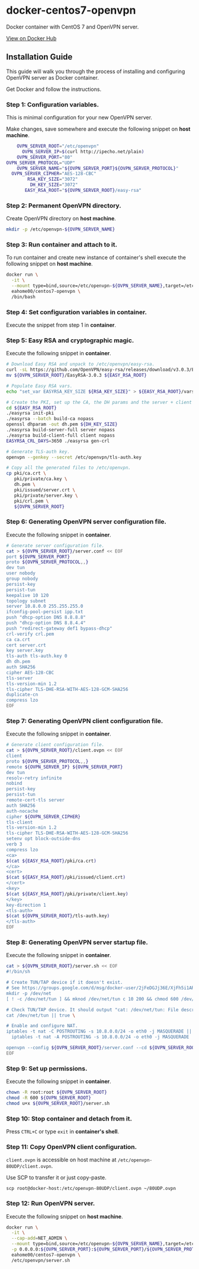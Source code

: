 # docker-centos7-openvpn

Docker container with CentOS 7 and OpenVPN server.

[View on Docker Hub](https://hub.docker.com/r/eahome00/centos7-openvpn/)

## Installation Guide

This guide will walk you through the process of installing and configuring OpenVPN server as Docker container.

Get Docker and follow the instructions.

### Step 1: Configuration variables.

This is minimal configuration for your new OpenVPN server. 

Make changes, save somewhere and execute the following snippet on **host machine**.

```bash
    OVPN_SERVER_ROOT="/etc/openvpn"
      OVPN_SERVER_IP=$(curl http://ipecho.net/plain)
    OVPN_SERVER_PORT="80"
OVPN_SERVER_PROTOCOL="UDP"
    OVPN_SERVER_NAME="${OVPN_SERVER_PORT}${OVPN_SERVER_PROTOCOL}"
  OVPN_SERVER_CIPHER="AES-128-CBC"
        RSA_KEY_SIZE="3072"
         DH_KEY_SIZE="3072"
       EASY_RSA_ROOT="${OVPN_SERVER_ROOT}/easy-rsa"
```

### Step 2: Permanent OpenVPN directory.

Create OpenVPN directory on **host machine**.

```bash
mkdir -p /etc/openvpn-${OVPN_SERVER_NAME}
```

### Step 3: Run container and attach to it.

To run container and create new instance of container's shell execute the following snippet on **host machine**.

```bash
docker run \
  -it \
  --mount type=bind,source=/etc/openvpn-${OVPN_SERVER_NAME},target=/etc/openvpn \
  eahome00/centos7-openvpn \
  /bin/bash
```

### Step 4: Set configuration variables in container.

Execute the snippet from step 1 in **container**.

### Step 5: Easy RSA and cryptographic magic.

Execute the following snippet in **container**.

```bash
# Download Easy RSA and unpack to /etc/openvpn/easy-rsa.
curl -sL https://github.com/OpenVPN/easy-rsa/releases/download/v3.0.3/EasyRSA-3.0.3.tgz | tar xz -C ${OVPN_SERVER_ROOT}
mv ${OVPN_SERVER_ROOT}/EasyRSA-3.0.3 ${EASY_RSA_ROOT}

# Populate Easy RSA vars.
echo "set_var EASYRSA_KEY_SIZE ${RSA_KEY_SIZE}" > ${EASY_RSA_ROOT}/vars

# Create the PKI, set up the CA, the DH params and the server + client certificates.
cd ${EASY_RSA_ROOT}
./easyrsa init-pki
./easyrsa --batch build-ca nopass
openssl dhparam -out dh.pem ${DH_KEY_SIZE}
./easyrsa build-server-full server nopass
./easyrsa build-client-full client nopass
EASYRSA_CRL_DAYS=3650 ./easyrsa gen-crl

# Generate TLS-auth key.
openvpn --genkey --secret /etc/openvpn/tls-auth.key

# Copy all the generated files to /etc/openvpn.
cp pki/ca.crt \
   pki/private/ca.key \
   dh.pem \
   pki/issued/server.crt \
   pki/private/server.key \
   pki/crl.pem \
   ${OVPN_SERVER_ROOT}
```

### Step 6: Generating OpenVPN server configuration file.

Execute the following snippet in **container**.

```bash
# Generate server configuration file.
cat > ${OVPN_SERVER_ROOT}/server.conf << EOF
port ${OVPN_SERVER_PORT}
proto ${OVPN_SERVER_PROTOCOL,,}
dev tun
user nobody
group nobody
persist-key
persist-tun
keepalive 10 120
topology subnet
server 10.8.0.0 255.255.255.0
ifconfig-pool-persist ipp.txt
push "dhcp-option DNS 8.8.8.8"
push "dhcp-option DNS 8.8.4.4"
push "redirect-gateway def1 bypass-dhcp"
crl-verify crl.pem
ca ca.crt
cert server.crt
key server.key
tls-auth tls-auth.key 0
dh dh.pem
auth SHA256
cipher AES-128-CBC
tls-server
tls-version-min 1.2
tls-cipher TLS-DHE-RSA-WITH-AES-128-GCM-SHA256
duplicate-cn
compress lzo
EOF
```

### Step 7: Generating OpenVPN client configuration file.

Execute the following snippet in **container**.

```bash
# Generate client configuration file.
cat > ${OVPN_SERVER_ROOT}/client.ovpn << EOF
client
proto ${OVPN_SERVER_PROTOCOL,,}
remote ${OVPN_SERVER_IP} ${OVPN_SERVER_PORT}
dev tun
resolv-retry infinite
nobind
persist-key
persist-tun
remote-cert-tls server
auth SHA256
auth-nocache
cipher ${OVPN_SERVER_CIPHER}
tls-client
tls-version-min 1.2
tls-cipher TLS-DHE-RSA-WITH-AES-128-GCM-SHA256
setenv opt block-outside-dns
verb 3
compress lzo
<ca>
$(cat ${EASY_RSA_ROOT}/pki/ca.crt)
</ca>
<cert>
$(cat ${EASY_RSA_ROOT}/pki/issued/client.crt)
</cert>
<key>
$(cat ${EASY_RSA_ROOT}/pki/private/client.key)
</key>
key-direction 1
<tls-auth>
$(cat ${OVPN_SERVER_ROOT}/tls-auth.key)
</tls-auth>
EOF
```

### Step 8: Generating OpenVPN server startup file.

Execute the following snippet in **container**.

```bash
cat > ${OVPN_SERVER_ROOT}/server.sh << EOF
#!/bin/sh

# Create TUN/TAP device if it doesn't exist.
# See https://groups.google.com/d/msg/docker-user/2jFeDGJj36E/XjFh5i1ARpcJ
mkdir -p /dev/net
[ ! -c /dev/net/tun ] && mknod /dev/net/tun c 10 200 && chmod 600 /dev/net/tun

# Check TUN/TAP device. It should output "cat: /dev/net/tun: File descriptor in bad state" and exit with code 1.
cat /dev/net/tun || true \

# Enable and configure NAT.
iptables -t nat -C POSTROUTING -s 10.8.0.0/24 -o eth0 -j MASQUERADE || 
  iptables -t nat -A POSTROUTING -s 10.8.0.0/24 -o eth0 -j MASQUERADE

openvpn --config ${OVPN_SERVER_ROOT}/server.conf --cd ${OVPN_SERVER_ROOT}
EOF
```

### Step 9: Set up permissions.

Execute the following snippet in **container**.

```bash
chown -R root:root ${OVPN_SERVER_ROOT}
chmod -R 600 ${OVPN_SERVER_ROOT}
chmod u+x ${OVPN_SERVER_ROOT}/server.sh
```

### Step 10: Stop container and detach from it.

Press `CTRL+C` or type `exit` in **container's shell**.

### Step 11: Copy OpenVPN client configuration.

`client.ovpn` is accessible on host machine at `/etc/openvpn-80UDP/client.ovpn`.

Use SCP to transfer it or just copy-paste.

`scp root@docker-host:/etc/openvpn-80UDP/client.ovpn ~/80UDP.ovpn`

### Step 12: Run OpenVPN server.

Execute the following snippet on **host machine**.

```bash
docker run \
  -it \
  --cap-add=NET_ADMIN \
  --mount type=bind,source=/etc/openvpn-${OVPN_SERVER_NAME},target=/etc/openvpn,readonly \
  -p 0.0.0.0:${OVPN_SERVER_PORT}:${OVPN_SERVER_PORT}/${OVPN_SERVER_PROTOCOL} \
  eahome00/centos7-openvpn \
  /etc/openvpn/server.sh
```
